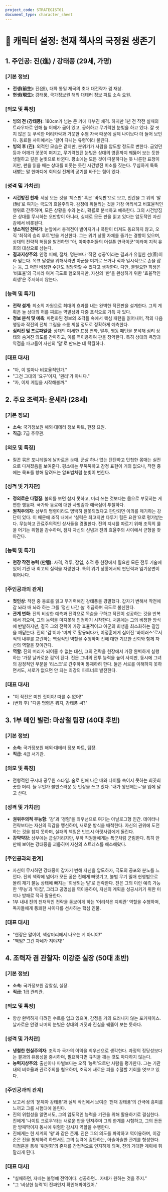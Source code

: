 ```yaml
---
project_code: STRATEGIST01
document_type: character_sheet
---
```


# 👤 캐릭터 설정: 천재 책사의 국정원 생존기

## 1. 주인공: 진(進) / 강태풍 (29세, 가명)
### [기본 정보]

*   **전생(前生)**: 진(進), 대륙 통일 제국의 초대 대전략가 겸 재상.
*   **현생(現生)**: 강태풍, 국가정보원 해외·대테러 정보 파트 소속 요원.

### [외모 및 특징]

*   **빙의 전 (강태풍)**: 180cm가 넘는 큰 키에 다부진 체격. 하지만 1년 전 작전 실패의 트라우마로 인해 늘 어깨가 굽어 있고, 공허하고 무기력한 눈빛을 하고 있다. 잘 씻지 않은 듯 푸석한 머리카락과 거뭇한 수염 자국 때문에 실제 나이보다 더 들어 보인다. 동료들 사이에서는 ‘걸어 다니는 유령’이라 불린다.
*   **빙의 후 (진)**: 외적인 모습은 같지만, 분위기가 사람을 압도할 정도로 변한다. 굽었던 등과 어깨가 꼿꼿이 펴지고, 무기력했던 눈빛은 상대의 영혼까지 꿰뚫어 보는 듯한 냉철하고 깊은 눈빛으로 바뀐다. 평소에는 모든 것이 따분하다는 듯 나른한 표정이지만, 판을 읽을 때는 상대를 비웃는 듯한 시건방진 미소를 짓는다. 무심하게 툭툭 내뱉는 말 한마디에 회의실 전체의 공기를 바꾸는 힘이 있다.

### [성격 및 가치관]

*   **시건방진 천재**: 세상 모든 것을 ‘체스판’ 혹은 ‘바둑판’으로 보고, 인간을 그 위의 ‘말(駒)’로 여기는 극도의 효율주의자. 감정에 휘둘리는 것을 가장 어리석고 비효율적인 행위로 간주하며, 모든 상황을 수와 논리, 확률로 분석하고 예측한다. 그의 시건방짐은 상대를 무시하는 오만함이 아니라, 실제로 모든 판을 읽고 있다는 압도적인 자신감에서 비롯된다.
*   **냉소적인 전략가**: 눈앞에서 총격전이 벌어지거나 폭탄이 터져도 동요하지 않고, 오직 ‘최적의 승리 루트’만을 계산한다. 그는 위기 상황 자체를 즐기는 경향이 있으며, 상대의 전략적 허점을 발견하면 “아, 아마추어들의 어설픈 연극이군”이라며 지적 유희의 대상으로 삼는다.
*   **결과지상주의**: 인명 피해, 절차, 명분보다 ‘작전 성공’이라는 결과가 유일한 선(善)이라 믿는다. 목표 달성을 위해서라면 아군을 미끼로 쓰거나 적과 일시적으로 손을 잡는 등, 그 어떤 비정한 수단도 정당화할 수 있다고 생각한다. 다만, 불필요한 희생은 ‘비효율’의 극치라 여겨 극도로 혐오하지만, 자신의 '판'을 완성하기 위한 '효율적인 희생'은 주저하지 않는다.

### [능력 및 특기]

*   **전략 설계**: 최소의 자원으로 최대의 효과를 내는 완벽한 작전판을 설계한다. 그의 계획은 늘 상대의 허를 찌르는 역발상과 다중 포석으로 가득 차 있다.
*   **정보 분석 및 예측**: 파편화된 정보의 조각들 속에서 핵심 패턴을 읽어내어, 적의 다음 행동과 작전의 전체 그림을 소름 끼칠 정도로 정확하게 예측한다.
*   **심리전 및 프로파일링**: 상대의 미세한 표정 변화, 말투, 행동 패턴을 분석해 심리 상태와 숨겨진 의도를 간파하고, 이를 역이용하여 판을 장악한다. 특히 상대의 욕망과 약점을 파고들어 자신의 '말'로 만드는 데 탁월하다.

### [대표 대사]

*   "아, 이 얼마나 비효율적인가."
*   "그건 그대의 '요구'이지, '권리'가 아니다."
*   "자, 이제 게임을 시작해볼까."

## 2. 주요 조력자: 윤세라 (28세)
### [기본 정보]

*   **소속**: 국가정보원 해외·대테러 정보 파트, 현장 요원.
*   **직급**: 7급 주무관.

### [외모 및 특징]

*   질끈 묶은 포니테일에 날카로운 눈매. 군살 하나 없는 단단하고 민첩한 몸매는 실전으로 다져졌음을 보여준다. 평소에는 무뚝뚝하고 감정 표현이 거의 없으나, 작전 중에는 목표를 향해 달려드는 암표범처럼 눈빛이 변한다.

### [성격 및 가치관]

*   **정의로운 다혈질**: 불의를 보면 참지 못하고, 머리 쓰는 것보다는 몸으로 부딪히는 게 편한 행동파. 국가와 동료에 대한 사명감과 애국심이 투철하다.
*   **원칙주의자**: 상부의 명령이라도 명백히 잘못되었다고 판단되면 이의를 제기하는 강단이 있다. 이 때문에 조직 내에서 ‘실력은 최고지만 다루기 힘든 요원’으로 평가받는다. 무능하고 관료주의적인 상사들을 경멸한다. 진의 지시를 따르기 위해 조직의 룰을 어기는 위험을 감수하며, 점차 자신의 신념과 진의 효율주의 사이에서 균형을 찾아간다.

### [능력 및 특기]

*   **현장 작전 능력 (만렙)**: 사격, 격투, 잠입, 추적 등 현장에서 필요한 모든 전투 기술에 있어 기관 내 최고의 실력을 자랑한다. 특히 위기 상황에서의 판단력과 임기응변이 뛰어나다.

### [주인공과의 관계]

*   **첫인상**: 작전 중 동료를 잃고 무기력해진 강태풍을 경멸했다. 갑자기 변해서 작전에 감 놔라 배 놔라 하는 그를 ‘정신 나간 놈’ 취급하며 극도로 불신한다.
*   **관계 변화**: 진의 비상한 예측과 전략으로 목숨을 구하고 작전이 성공하는 것을 반복해서 겪으며, 그의 능력을 마지못해 인정하기 시작한다. 처음에는 그의 비정한 방식에 반발하지만, 결국 그의 전략이 가장 효율적이고 아군의 희생을 최소화하는 길임을 깨닫는다. 진의 '검'이자 '미끼'로 활용되다가, 이정훈에게 심어진 '바이러스'로서 적의 내부를 교란하는 핵심적인 역할을 수행하며 진에 대한 기묘한 신뢰와 함께 자신의 역할을 찾아간다.
*   **역할**: 진의 머리가 되어줄 수 없는 대신, 그의 전략을 현장에서 가장 완벽하게 실행하는 ‘가장 날카로운 검’이 된다. 진은 그녀의 전투 능력을 높이 사지만, 동시에 그녀의 감정적인 부분을 ‘리스크’로 간주하며 통제하려 한다. 둘은 서로를 이해하지 못하면서도, 서로가 없으면 안 되는 최강의 파트너로 발전한다.

### [대표 대사]

*   "이 작전은 미친 짓이야! 따를 수 없어!"
*   (변화 후) "다음 명령은 뭐지, 강태풍 씨?"

## 3. 1부 메인 빌런: 마상철 팀장 (40대 후반)
### [기본 정보]

*   **소속**: 국가정보원 해외·대테러 정보 파트, 팀장.
*   **직급**: 4급 서기관.

### [외모 및 특징]

*   전형적인 구시대 공무원 스타일. 술로 인해 나온 배와 나이를 속이지 못하는 희끗희끗한 머리. 늘 무언가 불만스러운 듯 인상을 쓰고 있다. '내가 왕년에는~'을 입에 달고 산다.

### [성격 및 가치관]

*   **권위주의적 무능함**: '감'과 '경험'을 최우선으로 여기는 아날로그형 인간. 데이터나 전략보다는 자신의 직감을 맹신하며, 새로운 방식을 배척한다. 자신의 권위에 도전하는 것을 참지 못하며, 실패의 책임은 반드시 아랫사람에게 돌린다.
*   **강약약강**: 상부에는 굽실거리지만, 부하 직원들에게는 폭군처럼 군림한다. 특히 만만해 보이는 강태풍을 괴롭히며 자신의 스트레스를 해소해왔다.

### [주인공과의 관계]

*   자신이 무시하던 강태풍이 갑자기 변해 자신을 압도하자, 극도의 공포와 분노를 느낀다. 진의 책략에 넘어가 모든 공은 진에게 빼앗기고, 불법 무기 밀매 현행범으로 몰려 재기 불능 상태에 빠지는 '희생되는 말'로 전락한다. 진은 그의 이런 예측 가능한 ‘무능’과 ‘아집’, 그리고 공명심을 역이용하여, 자신의 계획을 성공시키기 위한 미끼나 방패로 적극 활용한다.
*   1부 내내 진의 천재적인 전략을 돋보이게 하는 '어리석은 지휘관' 역할을 수행하며, 독자들에게 통쾌한 사이다를 선사하는 핵심 인물.

### [대표 대사]

*   "현장은 말이야, 책상머리에서 나오는 게 아니야!"
*   "책임? 그건 자네가 져야지!"

## 4. 조력자 겸 관찰자: 이강준 실장 (50대 초반)
### [기본 정보]

*   **소속**: 국가정보원 감찰실, 실장.
*   **직급**: 1급 관리관.

### [외모 및 특징]

*   항상 완벽하게 다려진 수트를 입고 있으며, 감정을 거의 드러내지 않는 포커페이스. 날카로운 안경 너머의 눈빛은 상대의 거짓과 진실을 꿰뚫어 보는 듯하다.

### [성격 및 가치관]

*   **냉철한 현실주의자**: 조직과 국가의 이익을 최우선으로 생각한다. 과정의 정당성보다는 결과의 유용성을 중시하며, 필요하다면 규칙을 깨는 것도 마다하지 않는다.
*   **능력지상주의**: 출신이나 파벌보다는 오직 ‘능력’으로만 사람을 평가한다. 그는 기관 내의 비효율과 관료주의를 혐오하며, 조직에 새로운 피를 수혈할 기회를 엿보고 있다.

### [주인공과의 관계]

*   보고서 상의 ‘문제아 강태풍’과 실제 작전에서 보여준 ‘천재 강태풍’의 간극에 흥미를 느끼고 그를 시험대에 올린다.
*   진의 위험성을 알면서도, 그의 압도적인 능력을 기관을 위해 활용하기로 결심한다. 진에게 '나이트 크로우'라는 새로운 판을 던져주며 그의 한계를 시험하고, 그의 든든한 방패막이자 동시에 위험한 감시자 역할을 수행한다.
*   진에게는 현 세계의 '왕'과 같은 존재. 진은 그의 의도를 파악하고 역이용하며, 이강준은 진을 통제하려 하면서도 그의 능력에 감탄하는, 아슬아슬한 관계를 형성한다. 이정훈을 통해 '위원회'의 존재를 간접적으로 인지하게 되며, 진의 거대한 계획에 휘말리게 된다.

### [대표 대사]

*   "실패하면, 자네는 불명예 전역이다. 성공하면… 자네가 원하는 것을 주지."
*   "그 ‘비상한 능력’이 진짜인지 확인해봐야겠어."
